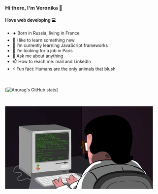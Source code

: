 ### Hi there, I'm Veronika 👋
#### I love web developing  💻

- ✈️ Born in Russia, living in France 
- 🚀 I like to learn something new
- 🌱 I’m currently learning JavaScript frameworks
- 🤔 I’m looking for a job in Paris
- 💬 Ask me about anything 
- 📫 How to reach me: mail and LinkedIn
- ⚡ Fun fact: Humans are the only animals that blush

<br />


[![Anurag's GitHub stats](https://github-readme-stats.vercel.app/api?username=g-veronika&show_icons=true&theme=dark)]


<br />


![](assets/imgs/gifs/giphy.gif)


